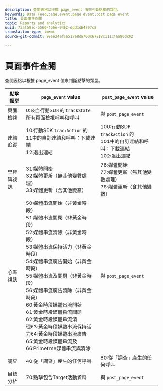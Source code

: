 ```yaml
---
description: 查閱表格以根據 page_event 值來判斷點擊的類型。
keywords: Data Feed;page;event;page_event;post_page_event
title: 頁面事件查閱
topic: Reports and analytics
uuid: 73af597c-5560-466e-94b2-ddd1d64797c8
translation-type: tm+mt
source-git-commit: 99ee24efaa517e8da700c67818c111c4aa90dc02

---
```



# 頁面事件查閱

查閱表格以根據 page_event 值來判斷點擊的類型。

| 點擊類型 | `page_event` value | `post_page_event` value |
| --- | --- | --- |
| 頁面檢視 | 0:來自行動SDK的 `trackState` 所有頁面檢視呼叫和呼叫 | 與 `post_page_event` |
| 連結追蹤 | 10:行動SDK `trackAction` 的<br>11中的自訂連結和呼叫：下載連結<br>12:退出連結 | 100:行動SDK `trackAction` 的<br>101中的自訂連結和呼叫：下載連結<br>102:退出連結 |
| 里程碑視訊 | 31:媒體開始<br>32:媒體更新（無其他變數處理）<br>33:媒體更新（含其他變數） | 76:媒體開始<br>77:媒體更新（無其他變數處理）<br>78:媒體更新（含其他變數） |
| 心率視訊 | 50:媒體串流開始（非黃金時段）<br>51:媒體串流關閉（非黃金時段）<br>52:媒體串流清除（非黃金時段）<br>53:媒體串流保持活力（非黃金時段）<br>54:媒體串流廣告開始（非黃金時段）<br>55:媒體串流及關閉（非黃金時段）<br>56:媒體串流廣告清除（非黃金時段）<br>60:黃金時段媒體串流開始<br>61:黃金時段媒體串流關閉<br>62:黃金時段媒體串流清<br>理63:黃金時段媒體串流保持活<br>力64:黃金時段媒體串流廣告<br>65:黃金時段媒體串流及<br>66:Primetime媒體串流與清除 | 與 `post_page_event` |
| 調查 | 40:從「調查」產生的任何呼叫 | 80:從「調查」產生的任何呼叫 |
| 目標分析 | 70:點擊包含Target活動資料 | 與 `post_page_event` |
